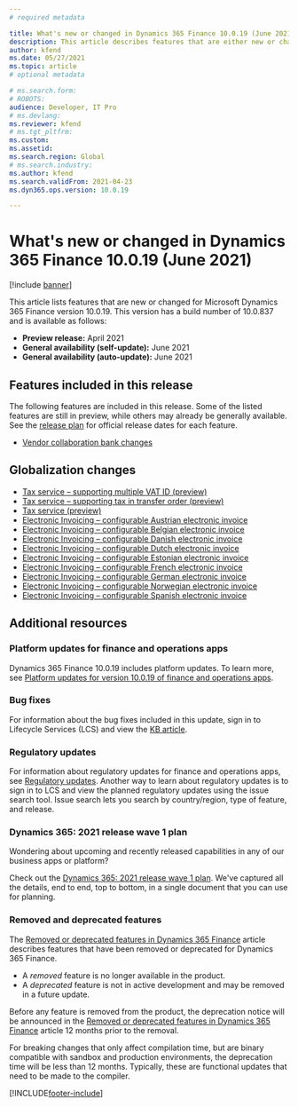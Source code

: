 ```yaml
---
# required metadata

title: What's new or changed in Dynamics 365 Finance 10.0.19 (June 2021)
description: This article describes features that are either new or changed in the Dynamics 365 Finance version 10.0.19 preview release.
author: kfend
ms.date: 05/27/2021
ms.topic: article
# optional metadata

# ms.search.form: 
# ROBOTS: 
audience: Developer, IT Pro
# ms.devlang: 
ms.reviewer: kfend
# ms.tgt_pltfrm: 
ms.custom: 
ms.assetid: 
ms.search.region: Global
# ms.search.industry: 
ms.author: kfend
ms.search.validFrom: 2021-04-23 
ms.dyn365.ops.version: 10.0.19

---
```

# What's new or changed in Dynamics 365 Finance 10.0.19 (June 2021)

[!include [banner](../includes/banner.md)]

This article lists features that are new or changed for Microsoft Dynamics 365 Finance version 10.0.19. This version has a build number of 10.0.837 and is available as follows:

- **Preview release:** April 2021
- **General availability (self-update):** June 2021
- **General availability (auto-update):** June 2021

## Features included in this release

The following features are included in this release. Some of the listed features are still in preview, while others may already be generally available. See the [release plan](/dynamics365/release-plans/) for official release dates for each feature.

- [Vendor collaboration bank changes](/dynamics365-release-plan/2021wave1/finance-operations/dynamics365-finance/vendor-collaboration-bank-changes)

## Globalization changes

- [Tax service – supporting multiple VAT ID (preview)](/dynamics365-release-plan/2021wave1/finance-operations/dynamics365-finance/tax-service--supporting-multiple-vat-id-preview)
- [Tax service – supporting tax in transfer order (preview)](/dynamics365-release-plan/2021wave1/finance-operations/dynamics365-finance/tax-service--supporting-tax-transfer-order-preview)
- [Tax service (preview)](/dynamics365-release-plan/2021wave1/finance-operations/dynamics365-finance/tax-service-preview)
- [Electronic Invoicing – configurable Austrian electronic invoice](/dynamics365-release-plan/2021wave1/finance-operations/dynamics365-finance/electronic-invoicing-configurable-austrian-electronic-invoice)
- [Electronic Invoicing – configurable Belgian electronic invoice](/dynamics365-release-plan/2021wave1/finance-operations/dynamics365-finance/electronic-invoicing-configurable-belgian-electronic-invoice)
- [Electronic Invoicing – configurable Danish electronic invoice](/dynamics365-release-plan/2021wave1/finance-operations/dynamics365-finance/electronic-invoicing-configurable-danish-electronic-invoice)
- [Electronic Invoicing – configurable Dutch electronic invoice](/dynamics365-release-plan/2021wave1/finance-operations/dynamics365-finance/electronic-invoicing-configurable-dutch-electronic-invoice)
- [Electronic Invoicing – configurable Estonian electronic invoice](/dynamics365-release-plan/2021wave1/finance-operations/dynamics365-finance/electronic-invoicing-configurable-estonian-electronic-invoice)
- [Electronic Invoicing – configurable French electronic invoice](/dynamics365-release-plan/2021wave1/finance-operations/dynamics365-finance/electronic-invoicing-configurable-french-electronic-invoice)
- [Electronic Invoicing – configurable German electronic invoice](/dynamics365-release-plan/2021wave1/finance-operations/dynamics365-finance/electronic-invoicing-configurable-german-electronic-invoice)
- [Electronic Invoicing – configurable Norwegian electronic invoice](/dynamics365-release-plan/2021wave1/finance-operations/dynamics365-finance/electronic-invoicing-configurable-norwegian-electronic-invoice)
- [Electronic Invoicing – configurable Spanish electronic invoice](/dynamics365-release-plan/2021wave1/finance-operations/dynamics365-finance/electronic-invoicing-configurable-spanish-electronic-invoice)

## Additional resources

### Platform updates for finance and operations apps
Dynamics 365 Finance 10.0.19 includes platform updates. To learn more, see [Platform updates for version 10.0.19 of finance and operations apps](../../fin-ops-core/dev-itpro/get-started/whats-new-platform-updates-10-0-19.md). 

### Bug fixes 
For information about the bug fixes included in this update, sign in to Lifecycle Services (LCS) and view the [KB article](https://fix.lcs.dynamics.com/Issue/Details?bugId=575415&dbType=3&qc=762ace311d670d27275cb0b6e11d811e4222643ffccdc5681a42a580780b8337).

### Regulatory updates
For information about regulatory updates for finance and operations apps, see [Regulatory updates](../localizations/global/regulatory-updates.md). Another way to learn about regulatory updates is to sign in to LCS and view the planned regulatory updates using the issue search tool. Issue search lets you search by country/region, type of feature, and release. 

### Dynamics 365: 2021 release wave 1 plan

Wondering about upcoming and recently released capabilities in any of our business apps or platform?

Check out the [Dynamics 365: 2021 release wave 1 plan](/dynamics365-release-plan/2021wave1/). We've captured all the details, end to end, top to bottom, in a single document that you can use for planning.

### Removed and deprecated features

The [Removed or deprecated features in Dynamics 365 Finance](../get-started/removed-deprecated-features-finance.md) article describes features that have been removed or deprecated for Dynamics 365 Finance.

- A *removed* feature is no longer available in the product.
- A *deprecated* feature is not in active development and may be removed in a future update.

Before any feature is removed from the product, the deprecation notice will be announced in the [Removed or deprecated features in Dynamics 365 Finance](../get-started/removed-deprecated-features-finance.md) article 12 months prior to the removal.

For breaking changes that only affect compilation time, but are binary compatible with sandbox and production environments, the deprecation time will be less than 12 months. Typically, these are functional updates that need to be made to the compiler.


[!INCLUDE[footer-include](../../includes/footer-banner.md)]

